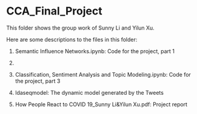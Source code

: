 # CCA_Final_Project

This folder shows the group work of Sunny Li and Yilun Xu.

Here are some descriptions to the files in this folder:

1. Semantic Influence Networks.ipynb: Code for the project, part 1

2. 

3. Classification, Sentiment Analysis and Topic Modeling.ipynb: Code for the project, part 3

4. ldaseqmodel: The dynamic model generated by the Tweets

5. How People React to COVID 19_Sunny Li&Yilun Xu.pdf: Project report


